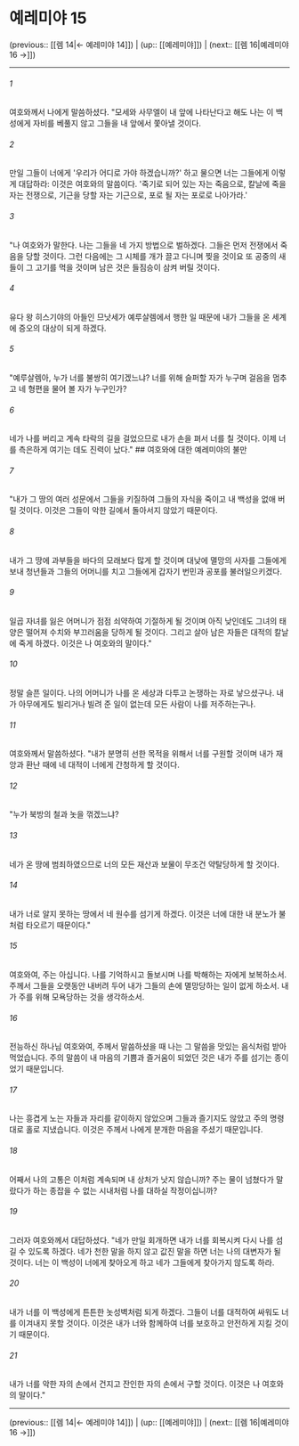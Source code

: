 # 예레미야 15

(previous:: [[렘 14|← 예레미야 14]]) | (up:: [[예레미야]]) | (next:: [[렘 16|예레미야 16 →]])

***




###### 1 

여호와께서 나에게 말씀하셨다. "모세와 사무엘이 내 앞에 나타난다고 해도 나는 이 백성에게 자비를 베풀지 않고 그들을 내 앞에서 쫓아낼 것이다. 



###### 2 

만일 그들이 너에게 '우리가 어디로 가야 하겠습니까?' 하고 물으면 너는 그들에게 이렇게 대답하라: 이것은 여호와의 말씀이다. '죽기로 되어 있는 자는 죽음으로, 칼날에 죽을 자는 전쟁으로, 기근을 당할 자는 기근으로, 포로 될 자는 포로로 나아가라.' 



###### 3 

"나 여호와가 말한다. 나는 그들을 네 가지 방법으로 벌하겠다. 그들은 먼저 전쟁에서 죽음을 당할 것이다. 그런 다음에는 그 시체를 개가 끌고 다니며 찢을 것이요 또 공중의 새들이 그 고기를 먹을 것이며 남은 것은 들짐승이 삼켜 버릴 것이다. 



###### 4 

유다 왕 히스기야의 아들인 므낫세가 예루살렘에서 행한 일 때문에 내가 그들을 온 세계에 증오의 대상이 되게 하겠다. 



###### 5 

"예루살렘아, 누가 너를 불쌍히 여기겠느냐? 너를 위해 슬퍼할 자가 누구며 걸음을 멈추고 네 형편을 물어 볼 자가 누구인가? 



###### 6 

네가 나를 버리고 계속 타락의 길을 걸었으므로 내가 손을 펴서 너를 칠 것이다. 이제 너를 측은하게 여기는 데도 진력이 났다." ## 여호와에 대한 예레미야의 불만 



###### 7 

"내가 그 땅의 여러 성문에서 그들을 키질하여 그들의 자식을 죽이고 내 백성을 없애 버릴 것이다. 이것은 그들이 악한 길에서 돌아서지 않았기 때문이다. 



###### 8 

내가 그 땅에 과부들을 바다의 모래보다 많게 할 것이며 대낮에 멸망의 사자를 그들에게 보내 청년들과 그들의 어머니를 치고 그들에게 갑자기 번민과 공포를 불러일으키겠다. 



###### 9 

일곱 자녀를 잃은 어머니가 점점 쇠약하여 기절하게 될 것이며 아직 낮인데도 그녀의 태양은 떨어져 수치와 부끄러움을 당하게 될 것이다. 그리고 살아 남은 자들은 대적의 칼날에 죽게 하겠다. 이것은 나 여호와의 말이다." 



###### 10 

정말 슬픈 일이다. 나의 어머니가 나를 온 세상과 다투고 논쟁하는 자로 낳으셨구나. 내가 아무에게도 빌리거나 빌려 준 일이 없는데 모든 사람이 나를 저주하는구나. 



###### 11 

여호와께서 말씀하셨다. "내가 분명히 선한 목적을 위해서 너를 구원할 것이며 내가 재앙과 환난 때에 네 대적이 너에게 간청하게 할 것이다. 



###### 12 

"누가 북방의 철과 놋을 꺾겠느냐? 



###### 13 

네가 온 땅에 범죄하였으므로 너의 모든 재산과 보물이 무조건 약탈당하게 할 것이다. 



###### 14 

내가 너로 알지 못하는 땅에서 네 원수를 섬기게 하겠다. 이것은 너에 대한 내 분노가 불처럼 타오르기 때문이다." 



###### 15 

여호와여, 주는 아십니다. 나를 기억하시고 돌보시며 나를 박해하는 자에게 보복하소서. 주께서 그들을 오랫동안 내버려 두어 내가 그들의 손에 멸망당하는 일이 없게 하소서. 내가 주를 위해 모욕당하는 것을 생각하소서. 



###### 16 

전능하신 하나님 여호와여, 주께서 말씀하셨을 때 나는 그 말씀을 맛있는 음식처럼 받아먹었습니다. 주의 말씀이 내 마음의 기쁨과 즐거움이 되었던 것은 내가 주를 섬기는 종이었기 때문입니다. 



###### 17 

나는 흥겹게 노는 자들과 자리를 같이하지 않았으며 그들과 즐기지도 않았고 주의 명령대로 홀로 지냈습니다. 이것은 주께서 나에게 분개한 마음을 주셨기 때문입니다. 



###### 18 

어째서 나의 고통은 이처럼 계속되며 내 상처가 낫지 않습니까? 주는 물이 넘쳤다가 말랐다가 하는 종잡을 수 없는 시내처럼 나를 대하실 작정이십니까? 



###### 19 

그러자 여호와께서 대답하셨다. "네가 만일 회개하면 내가 너를 회복시켜 다시 나를 섬길 수 있도록 하겠다. 네가 천한 말을 하지 않고 값진 말을 하면 너는 나의 대변자가 될 것이다. 너는 이 백성이 너에게 찾아오게 하고 네가 그들에게 찾아가지 않도록 하라. 



###### 20 

내가 너를 이 백성에게 튼튼한 놋성벽처럼 되게 하겠다. 그들이 너를 대적하여 싸워도 너를 이겨내지 못할 것이다. 이것은 내가 너와 함께하여 너를 보호하고 안전하게 지킬 것이기 때문이다. 



###### 21 

내가 너를 악한 자의 손에서 건지고 잔인한 자의 손에서 구할 것이다. 이것은 나 여호와의 말이다."

***

(previous:: [[렘 14|← 예레미야 14]]) | (up:: [[예레미야]]) | (next:: [[렘 16|예레미야 16 →]])
